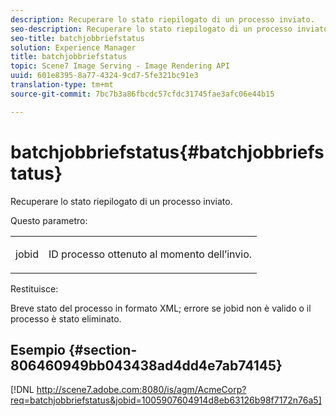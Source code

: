 ```yaml
---
description: Recuperare lo stato riepilogato di un processo inviato.
seo-description: Recuperare lo stato riepilogato di un processo inviato.
seo-title: batchjobbriefstatus
solution: Experience Manager
title: batchjobbriefstatus
topic: Scene7 Image Serving - Image Rendering API
uuid: 601e8395-8a77-4324-9cd7-5fe321bc91e3
translation-type: tm+mt
source-git-commit: 7bc7b3a86fbcdc57cfdc31745fae3afc06e44b15

---
```



# batchjobbriefstatus{#batchjobbriefstatus}

Recuperare lo stato riepilogato di un processo inviato.

Questo parametro:

<table id="simpletable_86E581DBB352479CB4CB531434D91E83"> 
 <tr class="strow"> 
  <td class="stentry"> <p> <span class="codeph"> jobid </span> </p> </td> 
  <td class="stentry"> <p>ID processo ottenuto al momento dell’invio. </p> </td> 
 </tr> 
</table>

Restituisce:

Breve stato del processo in formato XML; errore se jobid non è valido o il processo è stato eliminato.

## Esempio {#section-806460949bb043438ad4dd4e7ab74145}

[!DNL http://scene7.adobe.com:8080/is/agm/AcmeCorp?req=batchjobbriefstatus&jobid=1005907604914d8eb63126b98f7172n76a5]
